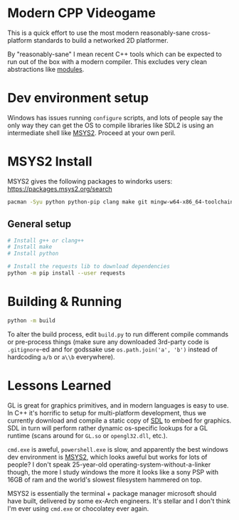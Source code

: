 
# Modern CPP Videogame

This is a quick effort to use the most modern
reasonably-sane cross-platform standards
to build a networked 2D platformer.

By "reasonably-sane" I mean recent C++ tools
which can be expected to run out of the box with a modern
compiler. This excludes very clean abstractions like [modules](https://en.cppreference.com/w/cpp/language/modules).

# Dev environment setup

Windows has issues running `configure` scripts, and lots of people say the only way
they can get the OS to compile libraries like SDL2 is using an intermediate shell like [MSYS2](https://www.msys2.org/).
Proceed at your own peril.

# MSYS2 Install

MSYS2 gives the following packages to windorks users: https://packages.msys2.org/search

```bash
pacman -Syu python python-pip clang make git mingw-w64-x86_64-toolchain mingw-w64-x86_64-gcc
```

## General setup

```bash
# Install g++ or clang++
# Install make
# Install python

# Install the requests lib to download dependencies
python -m pip install --user requests

```

# Building & Running

```bash
python -m build
```

To alter the build process, edit `build.py` to run different compile
commands or pre-process things (make sure any downloaded 3rd-party code is `.gitignore`-ed
and for godssake use `os.path.join('a', 'b')` instead of hardcoding `a/b` or `a\\b` everywhere).

# Lessons Learned

GL is great for graphics primitives, and in modern languages is easy to use. In C++ it's horrific to setup for multi-platform development,
thus we currently download and compile a static copy of [SDL](https://github.com/libsdl-org/SDL) to embed for graphics.
SDL in turn will perform rather dynamic os-specific lookups for a GL runtime (scans around for `GL.so` or `opengl32.dll`, etc.).

`cmd.exe` is aweful, `powershell.exe` is slow, and apparently the best windows dev environment is [MSYS2](https://www.msys2.org/),
which looks aweful but works for lots of people? I don't speak 25-year-old operating-system-without-a-linker though, the more I study
windows the more it looks like a sony PSP with 16GB of ram and the world's slowest filesystem hammered on top.

MSYS2 is essentially the terminal + package manager microsoft should have built, delivered by some ex-Arch engineers.
It's stellar and I don't think I'm ever using `cmd.exe` or chocolatey ever again.


